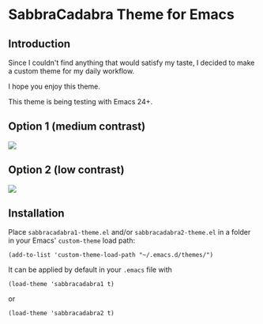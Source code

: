 # SabbraCadabra Theme for Emacs #

## Introduction ##

Since I couldn't find anything that would satisfy my taste,
I decided to make a custom theme for my daily workflow.

I hope you enjoy this theme.

This theme is being testing with Emacs 24+.



## Option 1 (medium contrast) ##

![](https://raw.github.com/ctznfive/sabbracadabra-theme/master/screenshot1.png)

## Option 2 (low contrast) ##

![](https://raw.github.com/ctznfive/sabbracadabra-theme/master/screenshot2.png)



## Installation ##


Place `sabbracadabra1-theme.el` and/or `sabbracadabra2-theme.el` in a folder in your Emacs' `custom-theme` load path:

    (add-to-list 'custom-theme-load-path "~/.emacs.d/themes/")

It can be applied by default in your `.emacs` file with

    (load-theme 'sabbracadabra1 t)

or

    (load-theme 'sabbracadabra2 t)

